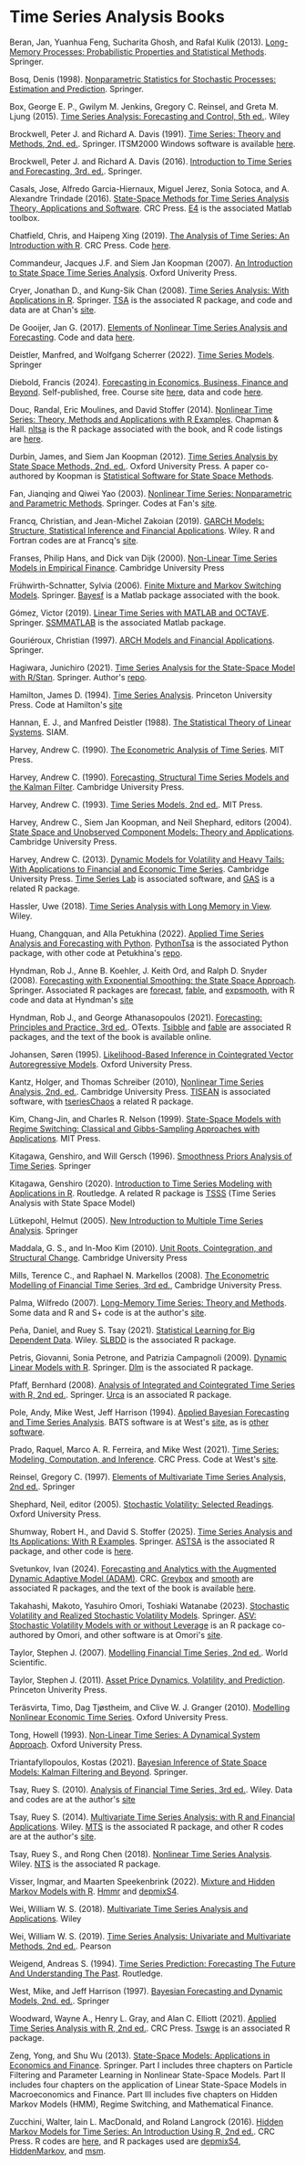 # Time Series Analysis Books

Beran, Jan, Yuanhua Feng, Sucharita Ghosh, and Rafal Kulik (2013). [Long-Memory Processes: Probabilistic Properties and Statistical Methods](https://link.springer.com/book/10.1007/978-3-642-35512-7). Springer.

Bosq, Denis (1998). [Nonparametric Statistics for Stochastic Processes: Estimation and Prediction](https://link.springer.com/book/10.1007/978-1-4612-1718-3). Springer.

Box, George E. P., Gwilym M. Jenkins, Gregory C. Reinsel, and Greta M. Ljung (2015). [Time Series Analysis: Forecasting and Control, 5th ed.](https://www.wiley.com/en-us/Time+Series+Analysis%3A+Forecasting+and+Control%2C+5th+Edition-p-9781118674918). Wiley

Brockwell, Peter J. and Richard A. Davis (1991). [Time Series: Theory and Methods, 2nd. ed.](https://link.springer.com/book/10.1007/978-1-4419-0320-4). Springer. ITSM2000 Windows software is available [here](https://extras.springer.com/?query=978-0-387-97429-3).

Brockwell, Peter J. and Richard A. Davis (2016). [Introduction to Time Series and Forecasting, 3rd. ed.](https://link.springer.com/book/10.1007/978-3-319-29854-2). Springer.

Casals, Jose, Alfredo Garcia-Hiernaux, Miguel Jerez, Sonia Sotoca, and A. Alexandre Trindade (2016). [State-Space Methods for Time Series Analysis
Theory, Applications and Software](https://www.routledge.com/State-Space-Methods-for-Time-Series-Analysis-Theory-Applications-and-Software/Casals-Garcia-Hiernaux-Jerez-Sotoca-Trindade/p/book/9781482219593). CRC Press. [E4](https://www.ucm.es/e-4/) is the associated Matlab toolbox.

Chatfield, Chris, and Haipeng Xing (2019). [The Analysis of Time Series: An Introduction with R](https://www.routledge.com/The-Analysis-of-Time-Series-An-Introduction-with-R/Chatfield-Xing/p/book/9781498795630). CRC Press. Code [here](https://www.ams.sunysb.edu/~xing/tsRbook/functions.html).

Commandeur, Jacques J.F. and Siem Jan Koopman (2007). [An Introduction to State Space Time Series Analysis](https://global.oup.com/academic/product/an-introduction-to-state-space-time-series-analysis-9780199228874?cc=us&lang=en&). Oxford Univerity Press.

Cryer, Jonathan D., and Kung-Sik Chan (2008). [Time Series Analysis: With Applications in R](https://link.springer.com/book/10.1007/978-0-387-75959-3). Springer. [TSA](https://cran.r-project.org/web/packages/TSA/index.html) is the associated R package, and code and data are at Chan's [site](https://homepage.divms.uiowa.edu/~kchan/TSA.htm).

De Gooijer, Jan G. (2017). [Elements of Nonlinear Time Series Analysis and Forecasting](https://link.springer.com/book/10.1007/978-3-319-43252-6). Code and data [here](https://extras.springer.com/?query=978-3-319-43251-9).

Deistler, Manfred, and Wolfgang Scherrer (2022). [Time Series Models](https://link.springer.com/book/10.1007/978-3-031-13213-1). Springer

Diebold, Francis (2024). [Forecasting in Economics, Business, Finance and Beyond](https://www.sas.upenn.edu/~fdiebold/Teaching221/Forecasting.pdf). Self-published, free. Course site [here](https://www.sas.upenn.edu/~fdiebold/Teaching221/econ221Penn.html), data and code [here](https://www.sas.upenn.edu/~fdiebold/Textbooks.html).

Douc, Randal, Eric Moulines, and David Stoffer (2014). [Nonlinear Time Series: Theory, Methods and Applications with R Examples](https://www.routledge.com/Nonlinear-Time-Series-Theory-Methods-and-Applications-with-R-Examples/Douc-Moulines-Stoffer/p/book/9781466502253). Chapman & Hall. [nltsa](https://github.com/nickpoison/nltsa) is the R package associated with the book, and R code listings are [here](https://www.stat.pitt.edu/stoffer/nltsa/Rcode.html).

Durbin, James, and Siem Jan Koopman (2012). [Time Series Analysis by State Space Methods, 2nd. ed.](https://academic.oup.com/book/16563). Oxford University Press. A paper co-authored by Koopman is [Statistical Software for State Space Methods](https://www.jstatsoft.org/article/view/v041i01).

Fan, Jianqing and Qiwei Yao (2003). [Nonlinear Time Series: Nonparametric and Parametric Methods](https://link.springer.com/book/10.1007/978-0-387-69395-8). Springer. Codes at Fan's [site](https://fan.princeton.edu/fan/nls.html).

Francq, Christian, and Jean-Michel Zakoian (2019). [GARCH Models: Structure, Statistical Inference and Financial Applications](https://onlinelibrary.wiley.com/doi/book/10.1002/9781119313472). Wiley. R and Fortran codes are at Francq's [site](http://christian.francq140.free.fr/Christian-Francq/book-GARCH.html).

Franses, Philip Hans, and Dick van Dijk (2000). [Non-Linear Time Series Models in Empirical Finance](https://www.cambridge.org/core/books/nonlinear-time-series-models-in-empirical-finance/FF6720F6B34548290D813D9652FB425A). Cambridge University Press

Frühwirth-Schnatter, Sylvia (2006). [Finite Mixture and Markov Switching Models](https://link.springer.com/book/10.1007/978-0-387-35768-3). Springer. [Bayesf](https://statmath.wu.ac.at/~fruehwirth/monographie/) is a Matlab package associated with the book.

Gómez, Victor (2019). [Linear Time Series with MATLAB and OCTAVE](https://link.springer.com/book/10.1007/978-3-030-20790-8). Springer. [SSMMATLAB](https://www.mathworks.com/academia/books/linear-time-series-with-matlab-and-octave-gomez.html) is the associated Matlab package.

Gouriéroux, Christian (1997). [ARCH Models and Financial Applications](https://link.springer.com/book/10.1007/978-1-4612-1860-9). Springer.

Hagiwara, Junichiro (2021). [Time Series Analysis for the State-Space Model with R/Stan](https://link.springer.com/book/10.1007/978-981-16-0711-0). Springer. Author's [repo](https://github.com/hagijyun/Time_Series_Analysis_4SSM_R_Stan).

Hamilton, James D. (1994). [Time Series Analysis](https://press.princeton.edu/books/hardcover/9780691042893/time-series-analysis). Princeton University Press. Code at Hamilton's [site](https://econweb.ucsd.edu/~jhamilto/software.htm#book)

Hannan, E. J., and Manfred Deistler (1988). [The Statistical Theory of Linear Systems](https://epubs.siam.org/doi/book/10.1137/1.9781611972191). SIAM.

Harvey, Andrew C. (1990). [The Econometric Analysis of Time Series](https://mitpress.mit.edu/9780262081894/the-econometric-analysis-of-time-series/). MIT Press.

Harvey, Andrew C. (1990). [Forecasting, Structural Time Series Models and the Kalman Filter](https://www.cambridge.org/core/books/forecasting-structural-time-series-models-and-the-kalman-filter/CE5E112570A56960601760E786A5E631). Cambridge University Press.

Harvey, Andrew C. (1993). [Time Series Models, 2nd ed.](https://mitpress.mit.edu/9780262082242/time-series-models/). MIT Press.

Harvey, Andrew C., Siem Jan Koopman, and Neil Shephard, editors (2004). [State Space and Unobserved Component Models:
Theory and Applications](https://www.cambridge.org/core/books/state-space-and-unobserved-component-models/5F88EE787410BBA3167BC4E800B5F707). Cambridge University Press.

Harvey, Andrew C. (2013). [Dynamic Models for Volatility and Heavy Tails: With Applications to Financial and Economic Time Series](https://www.cambridge.org/us/universitypress/subjects/economics/econometrics-statistics-and-mathematical-economics/dynamic-models-volatility-and-heavy-tails-applications-financial-and-economic-time-series). Cambridge University Press. [Time Series Lab](https://timeserieslab.com/) is associated software, and [GAS](https://cran.r-project.org/web/packages/GAS/index.html) is a related R package.

Hassler, Uwe (2018). [Time Series Analysis with Long Memory in View](https://onlinelibrary.wiley.com/doi/book/10.1002/9781119470380). Wiley.

Huang, Changquan, and Alla Petukhina (2022). [Applied Time Series Analysis and Forecasting with Python](https://link.springer.com/book/10.1007/978-3-031-13584-2). [PythonTsa](https://pypi.org/project/PythonTsa/) is the associated Python package, with other code at Petukhina's [repo](https://github.com/allapetukhina/TSP).

Hyndman, Rob J., Anne B. Koehler, J. Keith Ord, and Ralph D. Snyder (2008). [Forecasting with Exponential Smoothing: the State Space Approach](https://robjhyndman.com/expsmooth/). Springer. Associated R packages are [forecast](https://cran.r-project.org/web/packages/forecast/index.html), [fable](https://cran.r-project.org/web/packages/fable/index.html), and [expsmooth](https://cran.r-project.org/web/packages/expsmooth/index.html), with R code and data at Hyndman's [site](https://robjhyndman.com/expsmooth/)

Hyndman, Rob J., and George Athanasopoulos (2021). [Forecasting: Principles and Practice, 3rd ed.](https://otexts.com/fpp3/). OTexts. [Tsibble](https://cran.r-project.org/web/packages/tsibble/index.html) and [fable](https://cran.r-project.org/web/packages/fable/index.html) are associated R packages, and the text of the book is available online.

Johansen, Søren (1995). [Likelihood-Based Inference in Cointegrated Vector Autoregressive Models](https://academic.oup.com/book/27916). Oxford University Press.

Kantz, Holger, and Thomas Schreiber (2010), [Nonlinear Time Series Analysis, 2nd. ed.](https://www.cambridge.org/core/books/nonlinear-time-series-analysis/519783E4E8A2C3DCD4641E42765309C7). Cambridge University Press. [TISEAN](http://www.mpipks-dresden.mpg.de/∼tisean) is associated software, with [tseriesChaos](https://cran.r-project.org/web/packages/tseriesChaos/index.html) a related R package.

Kim, Chang-Jin, and Charles R. Nelson (1999). [State-Space Models with Regime Switching: Classical and Gibbs-Sampling Approaches with Applications](https://direct.mit.edu/books/monograph/3265/State-Space-Models-with-Regime-SwitchingClassical). MIT Press.

Kitagawa, Genshiro, and Will Gersch (1996). [Smoothness Priors Analysis of Time Series](https://link.springer.com/book/10.1007/978-1-4612-0761-0). Springer

Kitagawa, Genshiro (2020). [Introduction to Time Series Modeling with Applications in R](https://www.routledge.com/Introduction-to-Time-Series-Modeling-with-Applications-in-R/Kitagawa/p/book/9780367494247). Routledge. A related R package is [TSSS](https://cran.r-project.org/web/packages/TSSS/index.html) (Time Series Analysis with State Space Model)

Lütkepohl, Helmut (2005). [New Introduction to Multiple Time Series Analysis](https://link.springer.com/book/10.1007/978-3-540-27752-1). Springer

Maddala, G. S., and In-Moo Kim (2010). [Unit Roots, Cointegration, and Structural Change](https://www.cambridge.org/core/books/unit-roots-cointegration-and-structural-change/4777D0336B984F0DC9664A793F4156BE). Cambridge University Press

Mills, Terence C., and Raphael N. Markellos (2008). [The Econometric Modelling of Financial Time Series, 3rd ed.](https://www.cambridge.org/core/books/econometric-modelling-of-financial-time-series/2B46D5778C624AD9AD1D0D5E2AB04668), Cambridge University Press.

Palma, Wilfredo (2007). [Long-Memory Time Series: Theory and Methods](https://www.wiley.com/en-us/Long-Memory+Time+Series%3A+Theory+and+Methods-p-9780470114025). Some data and R and S+ code is at the author's [site](https://www.mat.uc.cl/~wilfredo/english/).

Peña, Daniel, and Ruey S. Tsay (2021). [Statistical Learning for Big Dependent Data](https://onlinelibrary.wiley.com/doi/book/10.1002/9781119417408). Wiley. [SLBDD](https://cran.r-project.org/web/packages/SLBDD/index.html) is the associated R package.

Petris, Giovanni, Sonia Petrone, and Patrizia Campagnoli (2009). [Dynamic Linear Models with R](https://link.springer.com/book/10.1007/b135794). Springer. [Dlm](https://cran.r-project.org/web/packages/dlm/index.html) is the associated R package.

Pfaff, Bernhard (2008). [Analysis of Integrated and Cointegrated Time Series with R, 2nd ed.](https://link.springer.com/book/10.1007/978-0-387-75967-8). Springer. [Urca](https://cran.r-project.org/web/packages/urca/index.html) is an associated R package.

Pole, Andy, Mike West, Jeff Harrison (1994). [Applied Bayesian Forecasting and Time Series Analysis](https://www.routledge.com/Applied-Bayesian-Forecasting-and-Time-Series-Analysis/Pole-West-Harrison/p/book/9780367449384). BATS software is at West's [site](https://www2.stat.duke.edu/~mw/mwsoftware/BATS/), as is [other software](https://www2.stat.duke.edu/~mwest/softwareetc.html).

Prado, Raquel, Marco A. R. Ferreira, and Mike West (2021). [Time Series: Modeling, Computation, and Inference](https://www.taylorfrancis.com/books/mono/10.1201/9781351259422/time-series-raquel-prado-mike-west-marco-ferreira). CRC Press. Code at West's [site](https://www2.stat.duke.edu/~mwest/TSFCourseSoftware/).

Reinsel, Gregory C. (1997). [Elements of Multivariate Time Series Analysis, 2nd ed.](https://link.springer.com/book/9780387406190). Springer

Shephard, Neil, editor (2005). [Stochastic Volatility: Selected Readings](https://academic.oup.com/book/51972). Oxford University Press.

Shumway, Robert H., and David S. Stoffer (2025). [Time Series Analysis and Its Applications: With R Examples](https://link.springer.com/book/9783031705830). Springer. [ASTSA](https://cran.r-project.org/web/packages/astsa/index.html) is the associated R package, and other code is [here](https://github.com/nickpoison/tsa5/blob/main/textRcode.md).

Svetunkov, Ivan (2024). [Forecasting and Analytics with the Augmented Dynamic Adaptive Model (ADAM)](https://www.routledge.com/Forecasting-and-Analytics-with-the-Augmented-Dynamic-Adaptive-Model-ADAM/Svetunkov/p/book/9781032590370). CRC. [Greybox](https://cran.r-project.org/web/packages/greybox/index.html) and [smooth](https://cran.r-project.org/web/packages/smooth/index.html) are associated R packages, and the text of the book is available [here](https://openforecast.org/adam/).

Takahashi, Makoto, Yasuhiro Omori, Toshiaki Watanabe (2023). [Stochastic Volatility and Realized Stochastic Volatility Models](https://link.springer.com/book/10.1007/978-981-99-0935-3). Springer. [ASV: Stochastic Volatility Models with or without Leverage](https://cran.r-project.org/web/packages/ASV/index.html) is an R package co-authored by Omori, and other software is at Omori's [site](https://sites.google.com/view/omori-stat/english/software).

Taylor, Stephen J. (2007). [Modelling Financial Time Series, 2nd ed.](https://www.worldscientific.com/worldscibooks/10.1142/6578#t=aboutBook). World Scientific.

Taylor, Stephen J. (2011). [Asset Price Dynamics, Volatility, and Prediction](https://press.princeton.edu/books/paperback/9780691134796/asset-price-dynamics-volatility-and-prediction). Princeton Univerity Press.

Teräsvirta, Timo, Dag Tjøstheim, and Clive W. J. Granger (2010). [Modelling Nonlinear Economic Time Series](https://academic.oup.com/book/11310). Oxford University Press.

Tong, Howell (1993). [Non-Linear Time Series: A Dynamical System Approach](https://global.oup.com/academic/product/non-linear-time-series-9780198523000?cc=us&lang=en&). Oxford University Press.

Triantafyllopoulos, Kostas (2021). [Bayesian Inference of State Space Models: Kalman Filtering and Beyond](https://link.springer.com/book/10.1007/978-3-030-76124-0). Springer.

Tsay, Ruey S. (2010). [Analysis of Financial Time Series, 3rd ed.](https://www.wiley.com/en-us/Analysis+of+Financial+Time+Series%2C+3rd+Edition-p-9781118017098). Wiley. Data and codes are at the author's [site](https://faculty.chicagobooth.edu/ruey-s-tsay/research/analysis-of-financial-time-series-3rd-edition)

Tsay, Ruey S. (2014). [Multivariate Time Series Analysis: with R and Financial Applications](https://www.wiley.com/en-us/Multivariate+Time+Series+Analysis%3A+With+R+and+Financial+Applications-p-9781118617755). Wiley. [MTS](https://cran.r-project.org/web/packages/MTS/index.html) is the associated R package, and other R codes are at the author's [site](https://faculty.chicagobooth.edu/ruey-s-tsay/research/multivariate-time-series-analysis-with-r-and-financial-applications). 

Tsay, Ruey S., and Rong Chen (2018). [Nonlinear Time Series Analysis](https://onlinelibrary.wiley.com/doi/book/10.1002/9781119514312). Wiley. [NTS](https://cran.r-project.org/web/packages/NTS/index.html) is the associated R package.

Visser, Ingmar, and Maarten Speekenbrink (2022). [Mixture and Hidden Markov Models with R](https://link.springer.com/book/10.1007/978-3-031-01440-6). [Hmmr](https://cran.r-project.org/web/packages/hmmr/index.html) and [depmixS4](https://cran.r-project.org/web/packages/depmixS4/index.html).

Wei, William W. S. (2018). [Multivariate Time Series Analysis and Applications](https://www.wiley.com/en-us/Multivariate+Time+Series+Analysis+and+Applications-p-9781119502937). Wiley

Wei, William W. S. (2019). [Time Series Analysis: Univariate and Multivariate Methods, 2nd ed.](https://www.amazon.com/Time-Analysis-Univariate-Multivariate-Methods/dp/0321322169). Pearson

Weigend, Andreas S. (1994). [Time Series Prediction: Forecasting The Future And Understanding The Past](https://www.taylorfrancis.com/books/mono/10.4324/9780429492648/time-series-prediction-andreas-weigend). Routledge.

West, Mike, and Jeff Harrison (1997). [Bayesian Forecasting and Dynamic Models, 2nd. ed.](https://link.springer.com/book/10.1007/b98971). Springer

Woodward, Wayne A., Henry L. Gray, and Alan C. Elliott (2021). [Applied Time Series Analysis with R, 2nd ed.](https://www.routledge.com/Applied-Time-Series-Analysis-with-R/Woodward-Gray-Elliott/p/book/9781032097220). CRC Press. [Tswge](https://cran.r-project.org/web/packages/tswge/index.html) is an associated R package.

Zeng, Yong, and Shu Wu (2013). [State-Space Models: Applications in Economics and Finance](https://link.springer.com/book/10.1007/978-1-4614-7789-1). Springer. Part I includes three chapters on Particle Filtering and Parameter Learning in Nonlinear State-Space Models. Part II includes four chapters on the application of Linear State-Space Models in Macroeconomics and Finance. Part III includes five chapters on Hidden Markov Models (HMM), Regime Switching, and Mathematical Finance.

Zucchini, Walter, Iain L. MacDonald, and Roland Langrock (2016). [Hidden Markov Models for Time Series: An Introduction Using R, 2nd ed.](https://www.routledge.com/Hidden-Markov-Models-for-Time-Series-An-Introduction-Using-R-Second-Edition/Zucchini-MacDonald-Langrock/p/book/9781032179490). CRC Press. R codes are [here](http://www.hmms-for-time-series.de/second/index_v2.html), and R packages used are [depmixS4](https://cran.r-project.org/web/packages/depmixS4/index.html), [HiddenMarkov](https://cran.r-project.org/web/packages/HiddenMarkov/), and [msm](https://cran.r-project.org/web/packages/msm/index.html).
